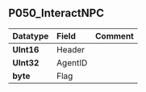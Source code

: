 ## P050\_InteractNPC ##
| **Datatype** | **Field** | **Comment** |
|:-------------|:----------|:------------|
| **UInt16**   | Header    |             |
| **UInt32**   | AgentID   |             |
| **byte**     | Flag      |             |